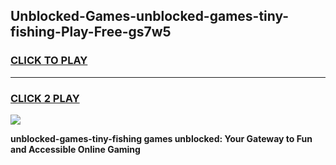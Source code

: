
## Unblocked-Games-unblocked-games-tiny-fishing-Play-Free-gs7w5
<h3>
<a href="https://premium76.site?title=unblocked-games-tiny-fishing&ref=23A">CLICK TO PLAY</a></h3>
<hr>

<h3>
<a href="https://premium76.site?title=unblocked-games-tiny-fishing&ref=23A">CLICK 2 PLAY</a>
  
</h3>

<a href="https://premium76.site?title=unblocked-games-tiny-fishing&ref=23A"><img src="https://clearcache.store/games.png"></a>


**unblocked-games-tiny-fishing games unblocked: Your Gateway to Fun and Accessible Online Gaming**
